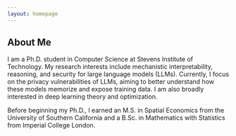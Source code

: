 ```yaml
---
layout: homepage
---
```


## About Me

I am a Ph.D. student in Computer Science at Stevens Institute of Technology. My research interests include mechanistic interpretability, reasoning, and security for large language models (LLMs). Currently, I focus on the privacy vulnerabilities of LLMs, aiming to better understand how these models memorize and expose training data. I am also broadly interested in deep learning theory and optimization.

Before beginning my Ph.D., I earned an M.S. in Spatial Economics from the University of Southern California and a B.Sc. in Mathematics with Statistics from Imperial College London.

